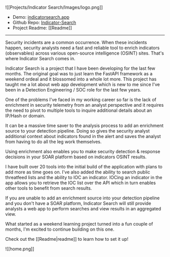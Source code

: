 ![[Projects/Indicator Search/Images/logo.png]]

* Demo: [indicatorsearch.app](https://indicatorsearch.app) 
* Github Repo: [Indicator-Search](https://github.com/rc-austinoneil/Indicator-Search)
* Project Readme: [[Readme]]
---

Security incidents are a common occurrence. When these incidents happen, security analysts need a fast and reliable tool to enrich indicators (observables) across various open-source intelligence (OSINT) sites. That's where Indicator Search comes in.

Indicator Search is a project that I have been developing for the last few months. The original goal was to just learn the FastAPI framework as a weekend ordeal and it blossomed into a whole lot more. This project has taught me a lot about web app development which is new to me since I've been in a Detection Engineering / SOC role for the last few years.

One of the problems I've faced in my working career so far is the lack of enrichment in security telemetry from an analyst perspective and it requires the need to pivot to multiple tools to inquire additional details about an IP/Hash or domain.

It can be a massive time saver to the analysis process to add an enrichment source to your detection pipeline. Doing so gives the security analyst additional context about indicators found in the alert and saves the analyst from having to do all the leg work themselves.

Using enrichment also enables you to make security detection & response decisions in your SOAR platform based on indicators OSINT results.

I have built over 20 tools into the initial build of the application with plans to add more as time goes on.
I've also added the ability to search public threatfeed lists and the ability to IOC an indicator. IOCing an indicator in the app allows you to retrieve the IOC list over the API which in turn enables other tools to benefit from search results.    

If you are unable to add an enrichment source into your detection pipeline and you don't have a SOAR platform, Indicator Search will still provide analysts a web app to perform searches and view results in an aggregated view.

What started as a weekend learning project turned into a fun couple of months, I'm excited to continue building on this one.

Check out the [[Readme|readme]] to learn how to set it up!

![[home.png]]